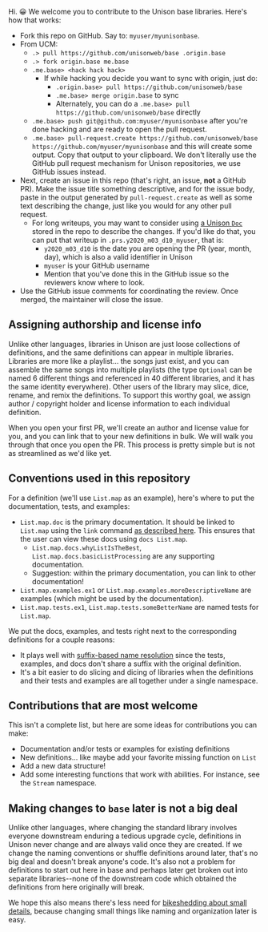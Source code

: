 Hi. 😀 We welcome you to contribute to the Unison base libraries. Here's how that works:

* Fork this repo on GitHub. Say to: `myuser/myunisonbase`.
* From UCM: 
  * `.> pull https://github.com/unisonweb/base .origin.base`
  * `.> fork origin.base me.base`
  * `.me.base> <hack hack hack>`
    * If while hacking you decide you want to sync with origin, just do:
      * `.origin.base> pull https://github.com/unisonweb/base`
      * `.me.base> merge origin.base` to sync
      * Alternately, you can do a `.me.base> pull https://github.com/unisonweb/base` directly
  * `.me.base> push git@github.com:myuser/myunisonbase` after you're done hacking and are ready to open the pull request.
  * `.me.base> pull-request.create https://github.com/unisonweb/base https://github.com/myuser/myunisonbase` and this will create some output. Copy that output to your clipboard. We don't literally use the GitHub pull request mechanism for Unison repositories, we use GitHub issues instead.
* Next, create an issue in this repo (that's right, an issue, __not__ a GitHub PR). Make the issue title something descriptive, and for the issue body, paste in the output generated by `pull-request.create` as well as some text describing the change, just like you would for any other pull request.
  * For long writeups, you may want to consider using [a Unison `Doc`](https://www.unisonweb.org/docs/documentation) stored in the repo to describe the changes. If you'd like do that, you can put that writeup in `.prs.y2020_m03_d10_myuser`, that is:
    * `y2020_m03_d10` is the date you are opening the PR (year, month, day), which is also a valid identifier in Unison
    * `myuser` is your GitHub username
    * Mention that you've done this in the GitHub issue so the reviewers know where to look.
* Use the GitHub issue comments for coordinating the review. Once merged, the maintainer will close the issue.

## Assigning authorship and license info

Unlike other languages, libraries in Unison are just loose collections of definitions, and the same definitions can appear in multiple libraries. Libraries are more like a playlist... the songs just exist, and you can assemble the same songs into multiple playlists (the type `Optional` can be named 6 different things and referenced in 40 different libraries, and it has the same identity everywhere). Other users of the library may slice, dice, rename, and remix the definitions. To support this worthy goal, we assign author / copyright holder and license information to each individual definition.

When you open your first PR, we'll create an author and license value for you, and you can link that to your new definitions in bulk. We will walk you through that once you open the PR. This process is pretty simple but is not as streamlined as we'd like yet.

## Conventions used in this repository

For a definition (we'll use `List.map` as an example), here's where to put the documentation, tests, and examples:

* `List.map.doc` is the primary documentation. It should be linked to `List.map` using the `link` command [as described here](https://www.unisonweb.org/docs/documentation). This ensures that the user can view these docs using `docs List.map`.
  * `List.map.docs.whyListIsTheBest`, `List.map.docs.basicListProcessing` are any supporting documentation.
  * Suggestion: within the primary documentation, you can link to other documentation!
* `List.map.examples.ex1` or `List.map.examples.moreDescriptiveName` are examples (which might be used by the documentation).
* `List.map.tests.ex1`, `List.map.tests.someBetterName` are named tests for `List.map`.

We put the docs, examples, and tests right next to the corresponding definitions for a couple reasons:

* It plays well with [suffix-based name resolution](https://www.unisonweb.org/docs/language-reference/#suffix-based-name-resolution) since the tests, examples, and docs don't share a suffix with the original definition.
* It's a bit easier to do slicing and dicing of libraries when the definitions and their tests and examples are all together under a single namespace.

## Contributions that are most welcome

This isn't a complete list, but here are some ideas for contributions you can make:

* Documentation and/or tests or examples for existing definitions
* New definitions... like maybe add your favorite missing function on `List`
* Add a new data structure!
* Add some interesting functions that work with abilities. For instance, see the `Stream` namespace.

## Making changes to `base` later is not a big deal

Unlike other languages, where changing the standard library involves everyone downstream enduring a tedious upgrade cycle, definitions in Unison never change and are always valid once they are created. If we change the naming conventions or shuffle definitions around later, that's no big deal and doesn't break anyone's code. It's also not a problem for definitions to start out here in base and perhaps later get broken out into separate libraries--none of the downstream code which obtained the definitions from here originally will break.

We hope this also means there's less need for [bikeshedding about small details](https://en.wikipedia.org/wiki/Law_of_triviality), because changing small things like naming and organization later is easy.
